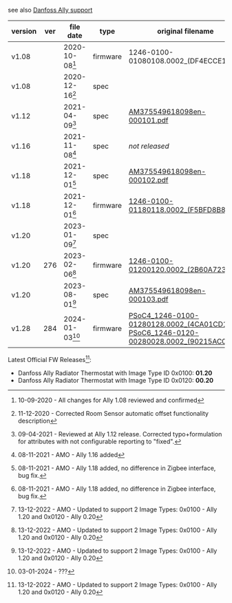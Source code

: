 
see also [Danfoss Ally support](https://www.danfoss.com/en/products/dhs/smart-heating/smart-heating/danfoss-ally/danfoss-ally-support/#tab-software)

| version | ver | file date | type | original filename | archived download |
| ------- | --- | --------- | ---- | ----------------- | ----------------- |
| v1.08 |  | 2020-10-08[^1] | firmware | 1246-0100-01080108.0002_(DF4ECCE1).ota | [Download](https://github.com/SimpleUserHA/DanfosseTRV/raw/469126558d8d5152a1f8b346174c96896ddd184e/Danfoss%20Ally%20Radiator%20Thermostat%201.08%20OTA%20file%2008102020.zip) |
| v1.08 |  | 2020-12-16[^2] | spec |  | [Download](https://github.com/SimpleUserHA/DanfosseTRV/raw/d8aea0e87953d726e41f1c60ed6805e91b24e8c6/Danfoss%20Ally%20Radiator%20Thermostat%201.08%20Zigbee%20Cluster%20Specifications%2016122020.pdf) |
| v1.12 |  | 2021-04-09[^3] | spec | [AM375549618098en-000101.pdf](https://assets.danfoss.com/documents/176987/AM375549618098en-000101.pdf) | [Download](https://github.com/SimpleUserHA/DanfosseTRV/raw/cf4b617bb6d2f09c7994700bc3bdfaa96a737ff5/Danfoss%20Ally%20Radiator%20Thermostat%201.12%20Zigbee%20Cluster%20Specifications%2009042021.pdf) |
| v1.16 |  | 2021-11-08[^4] | spec | _not released_ | _not released_ |
| v1.18 |  | 2021-12-01[^5] | spec | [AM375549618098en-000102.pdf](https://assets.danfoss.com/documents/193613/AM375549618098en-000102.pdf) | [Download](https://github.com/SimpleUserHA/DanfosseTRV/raw/b3751a62cf749acd8f9b6310de70f6eaa2e7022a/Danfoss%20Ally%20Radiator%20Thermostat%201.18%20Zigbee%20Cluster%20Specifications%2001122021-AM375549618098en-000102.pdf) |
| v1.18 |  | 2021-12-01[^5] | firmware | [1246-0100-01180118.0002_(F5BFD8B8).ota](https://assets.danfoss.com/software/234809/ID438430853294-0201.zip) | [Download](https://github.com/SimpleUserHA/DanfosseTRV/raw/469126558d8d5152a1f8b346174c96896ddd184e/Danfoss%20Ally%20Radiator%20Thermostat%201.18%20OTA%20file%2001122021.zip) |
| v1.20 |  | 2023-01-09[^6] | spec |  | [Download](https://github.com/SimpleUserHA/DanfosseTRV/raw/ba18850acdbc1f548cc4aa01c0c193d110345ab0/Danfoss%20Ally%20Radiator%20Thermostat%201.20%20OTA%20file%20ID438430853294-0301.pdf) |
| v1.20 | 276 | 2023-02-06[^6] | firmware | [1246-0100-01200120.0002_(2B60A723).ota](https://assets.danfoss.com/software/latest/237959/ID438430853294-0301.zip) | [Download](https://github.com/SimpleUserHA/DanfosseTRV/raw/ba18850acdbc1f548cc4aa01c0c193d110345ab0/Danfoss%20Ally%20Radiator%20Thermostat%201.20%20OTA%20file%20ID438430853294-0301.zip) |
| v1.20 |  | 2023-08-01[^6] | spec | [AM375549618098en-000103.pdf](https://assets.danfoss.com/documents/284715/AM375549618098en-000103.pdf) | [Download](https://github.com/SimpleUserHA/DanfosseTRV/raw/7cf64e5144367090ca5e29182e3cb6ac391df2e8/Danfoss%20Ally%20Radiator%20Thermostat%201.20%20Zigbee%20Cluster%20Specifications%2001082023-AM375549618098en-000103.pdf) |
| v1.28 | 284 | 2024-01-03[^7] | firmware |  [PSoC4_1246-0100-01280128.0002_(4CA01CD1).ota<br>PSoC6_1246-0120-00280028.0002_(90215AC0).ota](https://assets.danfoss.com/software/latest/360893/ID438430853294-0401.zip)  | [Download](https://github.com/SimpleUserHA/DanfosseTRV/raw/main/ID438430853294-0401.zip) |

[^1]: 10-09-2020 - All changes for Ally 1.08 reviewed and confirmed
[^2]: 11-12-2020 - Corrected Room Sensor automatic offset functionality description
[^3]: 09-04-2021 - Reviewed at Ally 1.12 release. Corrected typo+formulation for attributes with not configurable reporting to "fixed".
[^4]: 08-11-2021 - AMO - Ally 1.16 added
[^5]: 08-11-2021 - AMO - Ally 1.18 added, no difference in Zigbee interface, bug fix.
[^6]: 13-12-2022 - AMO - Updated to support 2 Image Types: 0x0100 - Ally 1.20 and 0x0120 - Ally 0.20
[^7]: 03-01-2024 - ???

Latest Official FW Releases[^6]:
- Danfoss Ally Radiator Thermostat with Image Type ID 0x0100: **01.20**
- Danfoss Ally Radiator Thermostat with Image Type ID 0x0120: **00.20**
